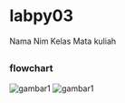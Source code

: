 # labpy03
Nama
Nim
Kelas
Mata kuliah
##
### flowchart 
![gambar1](screnshot/ft1.png)
![gambar1](screnshot/ft2.png)
